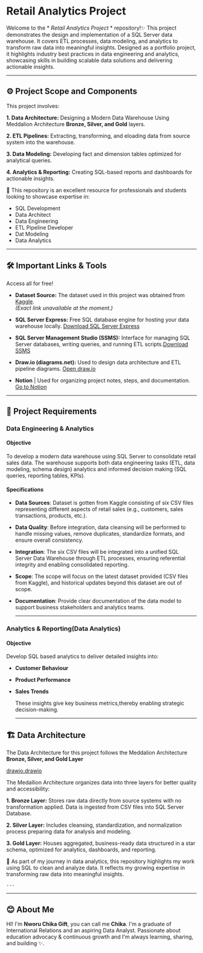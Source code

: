 # Retail Analytics Project

Welcome to the * *Retail Analytics Project* * repository!✨
This project demonstrates the design and implementation of a SQL Server data warehouse. It covers ETL processes, data modeling, and analytics to transform raw data into meaningful insights. Designed as a portfolio project, it highlights industry best practices in data engineering and analytics, showcasing skills in building scalable data solutions and delivering actionable insights.

---

## ⚙️ Project Scope and Components
This project involves:

   **1. Data Architecture:** Designing a Modern Data Warehouse Using Meddalion Architecture **Bronze, Silver, and Gold** layers.
   
   **2. ETL Pipelines:** Extracting, transforming, and eloading data from source system into the warehouse.
   
   **3. Data Modeling:** Developing fact and dimension tables optimized for analytical queries.
   
   **4. Analytics & Reporting:** Creating SQL-based reports and dashboards for actionable insights.

🎯 This repository is an excellent resource for professionals and students looking to showcase expertise in:

- SQL Development
- Data Architect
- Data Engineering
- ETL Pipeline Developer
- Dat Modeling
- Data Analytics
  
---

## 🛠️ Important Links & Tools

Access all for free!

 - **Dataset Source:**
The dataset used in this project was obtained from [Kaggle](https://www.kaggle.com/datasets).  
*(Exact link unavailable at the moment.)*

- **SQL Server Express:** Free SQL database engine for hosting your data warehouse locally.
[Download SQL Server Express](https://www.microsoft.com/en-us/sql-server/sql-server-downloads) 

- **SQL Server Management Studio (SSMS):** Interface for managing SQL Server databases, writing queries, and running ETL scripts.[Download SSMS](https://aka.ms/ssmsfullsetup) 

- **Draw.io (diagrams.net):** Used to design data architecture and ETL pipeline diagrams. 
[Open draw.io](https://app.diagrams.net/) 

- **Notion** | Used for organizing project notes, steps, and documentation. [Go to Notion](https://www.notion.so/) 

---
## 🚀 Project Requirements

### Data Engineering & Analytics

#### Objective
To develop a modern data warehouse using SQL Server to consolidate retail sales data. The warehouse supports both data engineering tasks (ETL, data modeling, schema design) analytics and informed decision making (SQL queries, reporting tables, KPIs).

#### Specifications
- **Data Sources**: Dataset is gotten from Kaggle consisting of six CSV files representing different aspects of retail sales (e.g., customers, sales transactions, products, etc.).
- **Data Quality**: Before integration, data cleansing will be performed to handle missing values, remove duplicates, standardize formats, and ensure overall consistency.
- **Integration**: The six CSV files will be integrated into a unified SQL Server Data Warehouse through ETL processes, ensuring referential integrity and enabling consolidated reporting.
- **Scope**: The scope will focus on the latest dataset provided (CSV files from Kaggle), and historical updates beyond this dataset are out of scope.
- **Documentation**: Provide clear documentation of the data model to support business stakeholders and analytics teams.

  ----

 ### Analytics & Reporting(Data Analytics)

 #### Objective
 Develop SQL based analytics to deliver detailed insights into:
 - **Customer Behaviour**
 - **Product Performance**
 - **Sales Trends**

   These insights give key business metrics,thereby enabling strategic decision-making.

   ---

  ## 🏗️ Data Architecture

  The Data Architecture for this project follows the Meddalion Architecture **Bronze, Silver, and Gold Layer**

  [drawio.drawio](https://github.com/user-attachments/files/22722878/drawio.drawio)

  The Medallion Architecture organizes data into three layers for better quality and accessibility:

  **1. Bronze Layer:** Stores raw data directly from source systems with no transformation applied. Data is ingested from CSV 
  files into SQL Server Database.

  **2. Silver Layer:** Includes cleansing, standardization, and normalization process preparing data for analysis and modeling.  

  **3. Gold Layer:** Houses aggregated, business-ready data structured in a star schema, optimized for analytics, dashboards, and reporting.


 🎯 As part of my journey in data analytics, this repository highlights my work using SQL to clean and analyze data.
    It reflects my growing expertise in transforming raw data into meaningful insights.

    ---




    

   ---

   ## 😊 About Me

   HI! I'm **Nworu Chika Gift**, you can call me **Chika**. I'm a graduate of International Relations and an aspiring Data Analyst. Passionate about education advocacy & continuous growth and I'm always learning, sharing, and building ✨.
